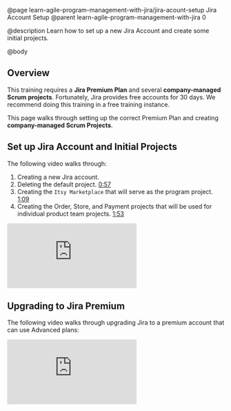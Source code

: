 @page learn-agile-program-management-with-jira/jira-acount-setup Jira Account Setup
@parent learn-agile-program-management-with-jira 0

@description Learn how to set up a new Jira Account and create some initial projects.

@body

## Overview

This training requires a __Jira Premium Plan__ and several __company-managed Scrum projects__. Fortunately, Jira provides free accounts for 30 days. We recommend doing this training in a free training instance.

This page walks through setting up the correct Premium Plan and creating __company-managed Scrum Projects__.

## Set up Jira Account and Initial Projects

The following video walks through:

1. Creating a new Jira account. 
2. Deleting the default project. [0:57](https://youtu.be/Wcv92pAlryk?t=57)
3. Creating the `Itsy Marketplace` that will serve as the program project. [1:09](https://youtu.be/Wcv92pAlryk?t=69)
4. Creating the Order, Store, and Payment projects that will be used for individual product team projects. [1:53](https://youtu.be/Wcv92pAlryk?t=113)

<iframe class="block-16-by-9 drop-shadow-center-black" src="https://www.youtube.com/embed/Wcv92pAlryk" alt="YouTube video player" frameborder="0" allow="accelerometer; autoplay; clipboard-write; encrypted-media; gyroscope; picture-in-picture; web-share" allowfullscreen></iframe>

## Upgrading to Jira Premium

The following video walks through upgrading Jira to a premium account that can use Advanced plans:

<iframe class="block-16-by-9" src="https://www.youtube.com/embed/VbHdITtjlNE" alt="YouTube video player" frameborder="0" allow="accelerometer; autoplay; clipboard-write; encrypted-media; gyroscope; picture-in-picture; web-share" allowfullscreen></iframe>